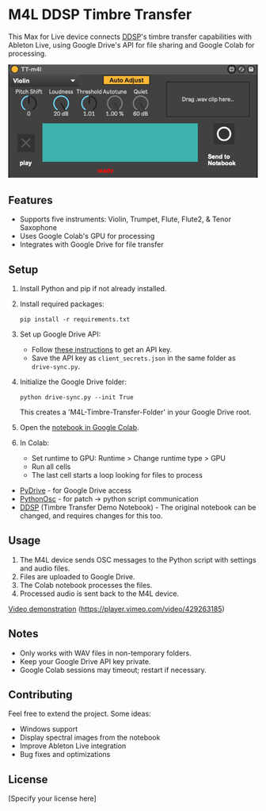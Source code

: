 # M4L DDSP Timbre Transfer

This Max for Live device connects [DDSP](https://github.com/magenta/ddsp)'s timbre transfer capabilities with Ableton Live, using Google Drive's API for file sharing and Google Colab for processing.

![](m4l-interface.png)

## Features

- Supports five instruments: Violin, Trumpet, Flute, Flute2, & Tenor Saxophone
- Uses Google Colab's GPU for processing
- Integrates with Google Drive for file transfer

## Setup

1. Install Python and pip if not already installed.

2. Install required packages:
   ```
   pip install -r requirements.txt
   ```

3. Set up Google Drive API:
   - Follow [these instructions](https://pythonhosted.org/PyDrive/quickstart.html#authentication) to get an API key.
   - Save the API key as `client_secrets.json` in the same folder as `drive-sync.py`.

4. Initialize the Google Drive folder:
   ```
   python drive-sync.py --init True
   ```
   This creates a 'M4L-Timbre-Transfer-Folder' in your Google Drive root.

5. Open the [notebook in Google Colab](https://colab.research.google.com/github.com/ostinsolo/DDSP-M4L/blob/main/m4l_timbre_transfer.ipynb).

6. In Colab:
   - Set runtime to GPU: Runtime > Change runtime type > GPU
   - Run all cells
   - The last cell starts a loop looking for files to process

* [PyDrive](https://pythonhosted.org/PyDrive/) - for Google Drive access
* [PythonOsc](https://github.com/attwad/python-osc) - for patch -> python script communication
* [DDSP](https://github.com/magenta/ddsp) (Timbre Transfer Demo Notebook) - The original notebook can be changed, and requires changes for this too.

## Usage

1. The M4L device sends OSC messages to the Python script with settings and audio files.
2. Files are uploaded to Google Drive.
3. The Colab notebook processes the files.
4. Processed audio is sent back to the M4L device.

[Video demonstration](https://vimeo.com/429263185)
(https://player.vimeo.com/video/429263185)

## Notes

- Only works with WAV files in non-temporary folders.
- Keep your Google Drive API key private.
- Google Colab sessions may timeout; restart if necessary.

## Contributing

Feel free to extend the project. Some ideas:
- Windows support
- Display spectral images from the notebook
- Improve Ableton Live integration
- Bug fixes and optimizations

## License

[Specify your license here]
